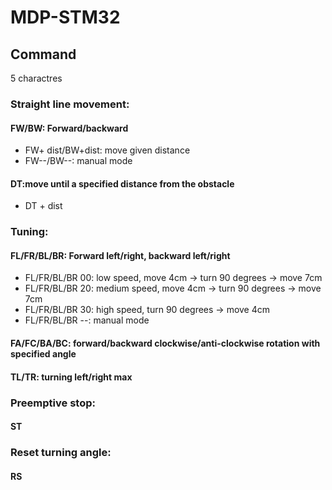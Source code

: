# MDP-STM32

## Command
5 charactres
### Straight line movement:
#### FW/BW: Forward/backward
- FW+ dist/BW+dist: move given distance
- FW--/BW--: manual mode
#### DT:move until a specified distance from the obstacle
- DT + dist

### Tuning:
#### FL/FR/BL/BR: Forward left/right, backward left/right
- FL/FR/BL/BR 00: low speed, move 4cm -> turn 90 degrees -> move 7cm
- FL/FR/BL/BR 20: medium speed, move 4cm -> turn 90 degrees -> move 7cm
- FL/FR/BL/BR 30: high speed, turn 90 degrees -> move 4cm
- FL/FR/BL/BR --: manual mode
#### FA/FC/BA/BC: forward/backward clockwise/anti-clockwise rotation with specified angle
#### TL/TR: turning left/right max

### Preemptive stop:
#### ST

### Reset turning angle:
#### RS
